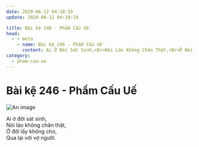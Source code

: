 ```yaml
---
date: 2020-06-12 04:10:19
update: 2020-06-12 04:10:19

title: Bài kệ 246 - Phẩm Cấu Uế
head:
  - - meta
    - name: Bài kệ 246 - Phẩm Cấu Uế
      content: Ai Ở Đời Sát Sinh,<Br>Nói Láo Không Chân Thật,<Br>Ở Đời Lấy Không Cho,<Br>Qua Lại Với Vợ Người.<Br>
category:
  - pham-cau-ue
---
```


# Bài kệ 246 - Phẩm Cấu Uế

![An image](/img/pham-cau-ue/pham-cau-ue-246.jpg)

Ai ở đời sát sinh,<br>Nói láo không chân thật,<br>Ở đời lấy không cho,<br>Qua lại với vợ người.<br>
